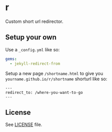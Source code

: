 # r
Custom short url redirector.

## Setup your own

Use a `_config.yml` like so:

```yaml
gems:
  - jekyll-redirect-from
```

Setup a new page `/shortname.html` to give you `yourname.github.io/r/shortname` shorturl like so:

```
---
redirect_to: /where-you-want-to-go
---
```

## License

See [LICENSE](/LICENSE) file.
